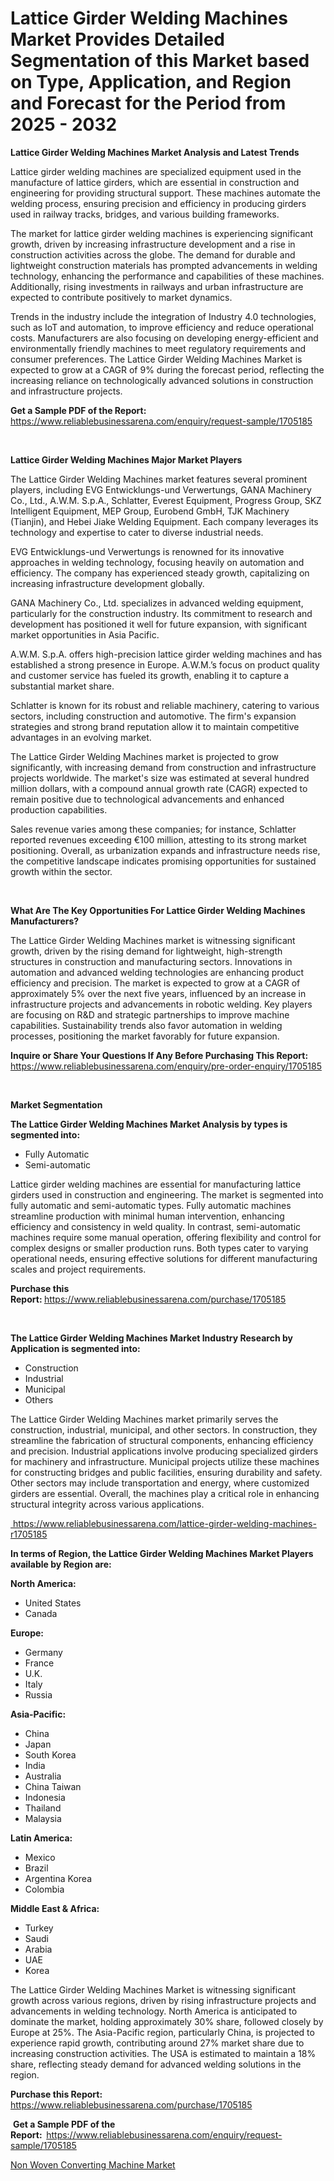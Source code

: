 <p><h1>Lattice Girder Welding Machines Market Provides Detailed Segmentation of this Market based on Type, Application, and Region and Forecast for the Period from 2025 - 2032</h1></p><p><strong>Lattice Girder Welding Machines Market Analysis and Latest Trends</strong></p>
<p><p>Lattice girder welding machines are specialized equipment used in the manufacture of lattice girders, which are essential in construction and engineering for providing structural support. These machines automate the welding process, ensuring precision and efficiency in producing girders used in railway tracks, bridges, and various building frameworks. </p><p>The market for lattice girder welding machines is experiencing significant growth, driven by increasing infrastructure development and a rise in construction activities across the globe. The demand for durable and lightweight construction materials has prompted advancements in welding technology, enhancing the performance and capabilities of these machines. Additionally, rising investments in railways and urban infrastructure are expected to contribute positively to market dynamics.</p><p>Trends in the industry include the integration of Industry 4.0 technologies, such as IoT and automation, to improve efficiency and reduce operational costs. Manufacturers are also focusing on developing energy-efficient and environmentally friendly machines to meet regulatory requirements and consumer preferences. The Lattice Girder Welding Machines Market is expected to grow at a CAGR of 9% during the forecast period, reflecting the increasing reliance on technologically advanced solutions in construction and infrastructure projects.</p></p>
<p><strong>Get a Sample PDF of the Report:&nbsp;</strong> <a href="https://www.reliablebusinessarena.com/enquiry/request-sample/1705185?utm_campaign=3168&utm_medium=2&utm_source=Github&utm_content=ia&utm_term=27032025&utm_id=lattice-girder-welding-machines">https://www.reliablebusinessarena.com/enquiry/request-sample/1705185</a></p>
<p>&nbsp;</p>
<p><strong>Lattice Girder Welding Machines Major Market Players</strong></p>
<p><p>The Lattice Girder Welding Machines market features several prominent players, including EVG Entwicklungs-und Verwertungs, GANA Machinery Co., Ltd., A.W.M. S.p.A., Schlatter, Everest Equipment, Progress Group, SKZ Intelligent Equipment, MEP Group, Eurobend GmbH, TJK Machinery (Tianjin), and Hebei Jiake Welding Equipment. Each company leverages its technology and expertise to cater to diverse industrial needs.</p><p>EVG Entwicklungs-und Verwertungs is renowned for its innovative approaches in welding technology, focusing heavily on automation and efficiency. The company has experienced steady growth, capitalizing on increasing infrastructure development globally.</p><p>GANA Machinery Co., Ltd. specializes in advanced welding equipment, particularly for the construction industry. Its commitment to research and development has positioned it well for future expansion, with significant market opportunities in Asia Pacific.</p><p>A.W.M. S.p.A. offers high-precision lattice girder welding machines and has established a strong presence in Europe. A.W.M.’s focus on product quality and customer service has fueled its growth, enabling it to capture a substantial market share.</p><p>Schlatter is known for its robust and reliable machinery, catering to various sectors, including construction and automotive. The firm's expansion strategies and strong brand reputation allow it to maintain competitive advantages in an evolving market.</p><p>The Lattice Girder Welding Machines market is projected to grow significantly, with increasing demand from construction and infrastructure projects worldwide. The market's size was estimated at several hundred million dollars, with a compound annual growth rate (CAGR) expected to remain positive due to technological advancements and enhanced production capabilities.</p><p>Sales revenue varies among these companies; for instance, Schlatter reported revenues exceeding €100 million, attesting to its strong market positioning. Overall, as urbanization expands and infrastructure needs rise, the competitive landscape indicates promising opportunities for sustained growth within the sector.</p></p>
<p>&nbsp;</p>
<p><strong>What Are The Key Opportunities For Lattice Girder Welding Machines Manufacturers?</strong></p>
<p><p>The Lattice Girder Welding Machines market is witnessing significant growth, driven by the rising demand for lightweight, high-strength structures in construction and manufacturing sectors. Innovations in automation and advanced welding technologies are enhancing product efficiency and precision. The market is expected to grow at a CAGR of approximately 5% over the next five years, influenced by an increase in infrastructure projects and advancements in robotic welding. Key players are focusing on R&D and strategic partnerships to improve machine capabilities. Sustainability trends also favor automation in welding processes, positioning the market favorably for future expansion.</p></p>
<p><strong>Inquire or Share Your Questions If Any Before Purchasing This Report:</strong> <a href="https://www.reliablebusinessarena.com/enquiry/pre-order-enquiry/1705185?utm_campaign=3168&utm_medium=2&utm_source=Github&utm_content=ia&utm_term=27032025&utm_id=lattice-girder-welding-machines">https://www.reliablebusinessarena.com/enquiry/pre-order-enquiry/1705185</a></p>
<p>&nbsp;</p>
<p><strong>Market Segmentation</strong></p>
<p><strong>The Lattice Girder Welding Machines Market Analysis by types is segmented into:</strong></p>
<p><ul><li>Fully Automatic</li><li>Semi-automatic</li></ul></p>
<p><p>Lattice girder welding machines are essential for manufacturing lattice girders used in construction and engineering. The market is segmented into fully automatic and semi-automatic types. Fully automatic machines streamline production with minimal human intervention, enhancing efficiency and consistency in weld quality. In contrast, semi-automatic machines require some manual operation, offering flexibility and control for complex designs or smaller production runs. Both types cater to varying operational needs, ensuring effective solutions for different manufacturing scales and project requirements.</p></p>
<p><strong>Purchase this Report:&nbsp;</strong><a href="https://www.reliablebusinessarena.com/purchase/1705185?utm_campaign=3168&utm_medium=2&utm_source=Github&utm_content=ia&utm_term=27032025&utm_id=lattice-girder-welding-machines">https://www.reliablebusinessarena.com/purchase/1705185</a></p>
<p>&nbsp;</p>
<p><strong>The Lattice Girder Welding Machines Market Industry Research by Application is segmented into:</strong></p>
<p><ul><li>Construction</li><li>Industrial</li><li>Municipal</li><li>Others</li></ul></p>
<p><p>The Lattice Girder Welding Machines market primarily serves the construction, industrial, municipal, and other sectors. In construction, they streamline the fabrication of structural components, enhancing efficiency and precision. Industrial applications involve producing specialized girders for machinery and infrastructure. Municipal projects utilize these machines for constructing bridges and public facilities, ensuring durability and safety. Other sectors may include transportation and energy, where customized girders are essential. Overall, the machines play a critical role in enhancing structural integrity across various applications.</p></p>
<p><a href="https://www.reliablebusinessarena.com/lattice-girder-welding-machines-r1705185?utm_campaign=3168&utm_medium=2&utm_source=Github&utm_content=ia&utm_term=27032025&utm_id=lattice-girder-welding-machines">&nbsp;https://www.reliablebusinessarena.com/lattice-girder-welding-machines-r1705185</a></p>
<p><strong>In terms of Region, the Lattice Girder Welding Machines Market Players available by Region are:</strong></p>
<p>
    <p> <strong> North America: </strong>
        <ul>
            <li>United States</li>
            <li>Canada</li>
        </ul>
        </p> 
    <p> <strong> Europe: </strong>
        <ul>
            <li>Germany</li>
            <li>France</li>
            <li>U.K.</li>
            <li>Italy</li>
            <li>Russia</li>
        </ul>
        </p> 
    <p> <strong> Asia-Pacific: </strong>
        <ul>
            <li>China</li>
            <li>Japan</li>
            <li>South Korea</li>
            <li>India</li>
            <li>Australia</li>
            <li>China Taiwan</li>
            <li>Indonesia</li>
            <li>Thailand</li>
            <li>Malaysia</li>
        </ul>
        </p> 
    <p> <strong> Latin America: </strong>
        <ul>
            <li>Mexico</li>
            <li>Brazil</li>
            <li>Argentina Korea</li>
            <li>Colombia</li>
        </ul>
        </p> 
    <p> <strong> Middle East & Africa: </strong>
        <ul>
            <li>Turkey</li>
            <li>Saudi</li>
            <li>Arabia</li>
            <li>UAE</li>
            <li>Korea</li>
        </ul>
    </p>
    </p>
<p><p>The Lattice Girder Welding Machines Market is witnessing significant growth across various regions, driven by rising infrastructure projects and advancements in welding technology. North America is anticipated to dominate the market, holding approximately 30% share, followed closely by Europe at 25%. The Asia-Pacific region, particularly China, is projected to experience rapid growth, contributing around 27% market share due to increasing construction activities. The USA is estimated to maintain a 18% share, reflecting steady demand for advanced welding solutions in the region.</p></p>
<p><strong>Purchase this Report: </strong><a href="https://www.reliablebusinessarena.com/purchase/1705185?utm_campaign=3168&utm_medium=2&utm_source=Github&utm_content=ia&utm_term=27032025&utm_id=lattice-girder-welding-machines">https://www.reliablebusinessarena.com/purchase/1705185</a></p>
<p>&nbsp;<strong>Get a Sample PDF of the Report:&nbsp;&nbsp;</strong><a href="https://www.reliablebusinessarena.com/enquiry/request-sample/1705185?utm_campaign=3168&utm_medium=2&utm_source=Github&utm_content=ia&utm_term=27032025&utm_id=lattice-girder-welding-machines">https://www.reliablebusinessarena.com/enquiry/request-sample/1705185</a></p>
<p><strong></strong></p>
<p><p><a href="https://github.com/rojannovarwd/Market-Research-Report-List-1/blob/main/non-woven-converting-machine-market.md?utm_campaign=3168&utm_medium=2&utm_source=Github&utm_content=ia&utm_term=27032025&utm_id=lattice-girder-welding-machines">Non Woven Converting Machine Market</a></p></p>
